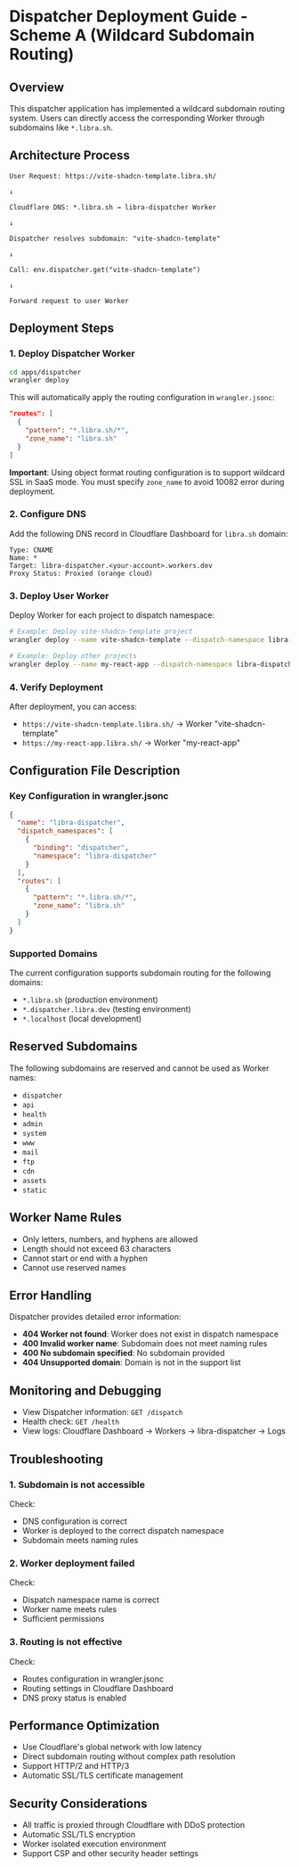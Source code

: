 # Dispatcher Deployment Guide - Scheme A (Wildcard Subdomain Routing)

## Overview

This dispatcher application has implemented a wildcard subdomain routing system. Users can directly access the corresponding Worker through subdomains like `*.libra.sh`.

## Architecture Process

```
User Request: https://vite-shadcn-template.libra.sh/

↓

Cloudflare DNS: *.libra.sh → libra-dispatcher Worker

↓

Dispatcher resolves subdomain: "vite-shadcn-template"

↓

Call: env.dispatcher.get("vite-shadcn-template")

↓

Forward request to user Worker
```

## Deployment Steps

### 1. Deploy Dispatcher Worker

```bash
cd apps/dispatcher
wrangler deploy
```

This will automatically apply the routing configuration in `wrangler.jsonc`:

```json
"routes": [
  {
    "pattern": "*.libra.sh/*",
    "zone_name": "libra.sh"
  }
]
```

**Important**: Using object format routing configuration is to support wildcard SSL in SaaS mode. You must specify `zone_name` to avoid 10082 error during deployment.

### 2. Configure DNS

Add the following DNS record in Cloudflare Dashboard for `libra.sh` domain:

```
Type: CNAME
Name: *
Target: libra-dispatcher.<your-account>.workers.dev
Proxy Status: Proxied (orange cloud)
```

### 3. Deploy User Worker

Deploy Worker for each project to dispatch namespace:

```bash
# Example: Deploy vite-shadcn-template project
wrangler deploy --name vite-shadcn-template --dispatch-namespace libra-dispatcher

# Example: Deploy other projects
wrangler deploy --name my-react-app --dispatch-namespace libra-dispatcher
```

### 4. Verify Deployment

After deployment, you can access:

- `https://vite-shadcn-template.libra.sh/` → Worker "vite-shadcn-template"
- `https://my-react-app.libra.sh/` → Worker "my-react-app"

## Configuration File Description

### Key Configuration in wrangler.jsonc

```json
{
  "name": "libra-dispatcher",
  "dispatch_namespaces": [
    {
      "binding": "dispatcher",
      "namespace": "libra-dispatcher"
    }
  ],
  "routes": [
    {
      "pattern": "*.libra.sh/*",
      "zone_name": "libra.sh"
    }
  ]
}
```

### Supported Domains

The current configuration supports subdomain routing for the following domains:

- `*.libra.sh` (production environment)
- `*.dispatcher.libra.dev` (testing environment)
- `*.localhost` (local development)

## Reserved Subdomains

The following subdomains are reserved and cannot be used as Worker names:

- `dispatcher`
- `api`
- `health`
- `admin`
- `system`
- `www`
- `mail`
- `ftp`
- `cdn`
- `assets`
- `static`

## Worker Name Rules

- Only letters, numbers, and hyphens are allowed
- Length should not exceed 63 characters
- Cannot start or end with a hyphen
- Cannot use reserved names

## Error Handling

Dispatcher provides detailed error information:

- **404 Worker not found**: Worker does not exist in dispatch namespace
- **400 Invalid worker name**: Subdomain does not meet naming rules
- **400 No subdomain specified**: No subdomain provided
- **404 Unsupported domain**: Domain is not in the support list

## Monitoring and Debugging

- View Dispatcher information: `GET /dispatch`
- Health check: `GET /health`
- View logs: Cloudflare Dashboard → Workers → libra-dispatcher → Logs

## Troubleshooting

### 1. Subdomain is not accessible

Check:

- DNS configuration is correct
- Worker is deployed to the correct dispatch namespace
- Subdomain meets naming rules

### 2. Worker deployment failed

Check:

- Dispatch namespace name is correct
- Worker name meets rules
- Sufficient permissions

### 3. Routing is not effective

Check:

- Routes configuration in wrangler.jsonc
- Routing settings in Cloudflare Dashboard
- DNS proxy status is enabled

## Performance Optimization

- Use Cloudflare's global network with low latency
- Direct subdomain routing without complex path resolution
- Support HTTP/2 and HTTP/3
- Automatic SSL/TLS certificate management

## Security Considerations

- All traffic is proxied through Cloudflare with DDoS protection
- Automatic SSL/TLS encryption
- Worker isolated execution environment
- Support CSP and other security header settings